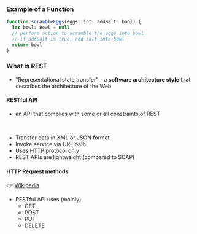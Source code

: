 ### Example of a Function

```ts
function scrambleEggs(eggs: int, addSalt: bool) {
  let bowl: Bowl = null
  // perform action to scramble the eggs into bowl
  // if addSalt is true, add salt into bowl
  return bowl
}
```

### What is REST

- "Representational state transfer" - a **software architecture style** that describes the architecture of the Web.

#### RESTful API

- an API that complies with some or all constraints of REST
  <!--- 1. GET - the API is used for requesting content
    1. POST/PUT - the API is used for creating/updating content
    1. DELETE - the API is used for deleting content
  -->

<br>

- Transfer data in XML or JSON format
- Invoke service via URL path
- Uses HTTP protocol only
- REST APIs are lightweight (compared to SOAP)

#### HTTP Request methods

:point_right: [Wikipedia](https://en.wikipedia.org/wiki/HTTP#Request_methods)

- RESTful API uses (mainly)
  - GET
  - POST
  - PUT
  - DELETE
